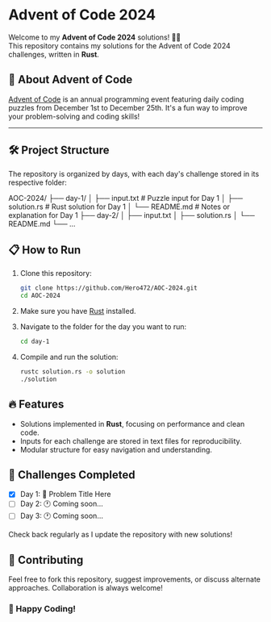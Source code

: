 # Advent of Code 2024

Welcome to my **Advent of Code 2024** solutions! 🎄✨  
This repository contains my solutions for the Advent of Code 2024 challenges, written in **Rust**.

## 🚀 About Advent of Code
[Advent of Code](https://adventofcode.com/) is an annual programming event featuring daily coding puzzles from December 1st to December 25th. It's a fun way to improve your problem-solving and coding skills!

---

## 🛠️ Project Structure
The repository is organized by days, with each day's challenge stored in its respective folder:

AOC-2024/
├── day-1/
│   ├── input.txt      # Puzzle input for Day 1
│   ├── solution.rs    # Rust solution for Day 1
│   └── README.md      # Notes or explanation for Day 1
├── day-2/
│   ├── input.txt
│   ├── solution.rs
│   └── README.md
└── ...

## 📋 How to Run
1. Clone this repository:
   ```bash
   git clone https://github.com/Hero472/AOC-2024.git
   cd AOC-2024
   ```

2. Make sure you have [Rust](https://www.rust-lang.org/) installed.

3. Navigate to the folder for the day you want to run:
   ```bash
   cd day-1
   ```

4. Compile and run the solution:
   ```bash
   rustc solution.rs -o solution
   ./solution
   ```

## 🔥 Features
- Solutions implemented in **Rust**, focusing on performance and clean code.
- Inputs for each challenge are stored in text files for reproducibility.
- Modular structure for easy navigation and understanding.

## 🌟 Challenges Completed
- [x] Day 1: 🎯 Problem Title Here
- [ ] Day 2: 🕐 Coming soon...
- [ ] Day 3: 🕐 Coming soon...

Check back regularly as I update the repository with new solutions!

## 🤝 Contributing
Feel free to fork this repository, suggest improvements, or discuss alternate approaches. Collaboration is always welcome!

### 🎉 Happy Coding!